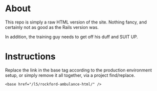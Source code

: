 # About
This repo is simply a raw HTML version of the site. Nothing fancy, and certainly not as good as the Rails version was.

In addition, the training guy needs to get off his duff and SUIT UP.


# Instructions
Replace the link in the base tag according to the production environment setup, or simply remove it all together, via a project find/replace.
    
    <base href="/l5/rockford-ambulance-html/" />